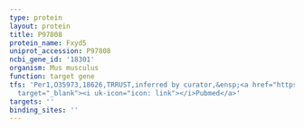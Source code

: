 ```yaml
---
type: protein
layout: protein
title: P97808
protein_name: Fxyd5
uniprot_accession: P97808
ncbi_gene_id: '18301'
organism: Mus musculus
function: target gene
tfs: 'Per1,O35973,18626,TRRUST,inferred by curator,&ensp;<a href="https://www.ncbi.nlm.nih.gov/pubmed/?term=23824961%5Buid%5D"
  target="_blank"><i uk-icon="icon: link"></i>Pubmed</a>'
targets: ''
binding_sites: ''
---
```

